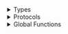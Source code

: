<details>
<summary>Types</summary>

  - [ApiAccessToken](ApiAccessToken)
  - [ApiAccessToken.AuthScope](ApiAccessToken.AuthScope)
  - [ApiAccessToken.TokenType](ApiAccessToken.TokenType)
  - [AudioRecorder](AudioRecorder)
  - [AudioRecorder.AudioRecorderError](AudioRecorder.AudioRecorderError)
  - [CachingIdentityClient](CachingIdentityClient)
  - [GRPCAddress](GRPCAddress)
  - [GRPCAddress.ParseError](GRPCAddress.ParseError)
  - [IdentityClient](IdentityClient)
  - [IdentityClient.IdentityClientError](IdentityClient.IdentityClientError)
  - [SluClient](SluClient)
  - [SluConfig](SluConfig)
  - [SpeechBubbleView](SpeechBubbleView)
  - [SpeechButton](SpeechButton)
  - [SpeechClient](SpeechClient)
  - [SpeechClient.SpeechlyClientInitError](SpeechClient.SpeechlyClientInitError)
  - [SpeechClientError](SpeechClientError)
  - [SpeechContext](SpeechContext)
  - [SpeechEntity](SpeechEntity)
  - [SpeechEntity.ID](SpeechEntity.ID)
  - [SpeechIntent](SpeechIntent)
  - [SpeechSegment](SpeechSegment)
  - [SpeechTranscript](SpeechTranscript)
  - [SpeechTranscriptView](SpeechTranscriptView)
  - [UserDefaultsCache](UserDefaultsCache)

</details>

<details>
<summary>Protocols</summary>

  - [AudioRecorderDelegate](AudioRecorderDelegate)
  - [AudioRecorderProtocol](AudioRecorderProtocol)
  - [CacheProtocol](CacheProtocol)
  - [IdentityClientProtocol](IdentityClientProtocol)
  - [Promisable](Promisable)
  - [SluClientDelegate](SluClientDelegate)
  - [SluClientProtocol](SluClientProtocol)
  - [SpeechButtonDelegate](SpeechButtonDelegate)
  - [SpeechClientDelegate](SpeechClientDelegate)
  - [SpeechClientProtocol](SpeechClientProtocol)

</details>

<details>
<summary>Global Functions</summary>

  - [makeChannel(addr:group:)](makeChannel\(addr:group:\))
  - [makeChannel(addr:loopCount:)](makeChannel\(addr:loopCount:\))
  - [makeTokenCallOptions(token:)](makeTokenCallOptions\(token:\))

</details>
